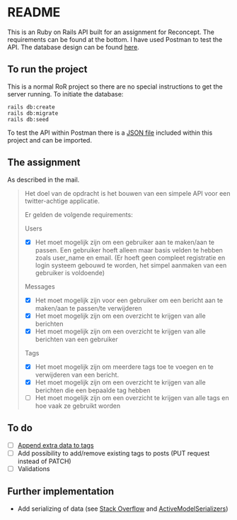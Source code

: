 # README
This is an Ruby on Rails API built for an assignment for Reconcept. The requirements can be found at the bottom. I have used Postman to test the API. The database design can be found [here](https://dbdiagram.io/d/62d920e70d66c746552045f1).

## To run the project
This is a normal RoR project so there are no special instructions to get the server running. To initiate the database:

```
rails db:create
rails db:migrate
rails db:seed
```

To test the API within Postman there is a [JSON file](Reconcept%20code%20assignment.postman_collection.json) included within this project and can be imported.

## The assignment
As described in the mail.

> Het doel van de opdracht is het bouwen van een simpele API voor een twitter-achtige applicatie.
>
> Er gelden de volgende requirements:
>
> Users
> - [x] Het moet mogelijk zijn om een gebruiker aan te maken/aan te passen. Een gebruiker hoeft alleen maar basis velden te hebben zoals user_name en email. (Er hoeft geen compleet registratie en login systeem gebouwd te worden, het simpel aanmaken van een gebruiker is voldoende)
>
> Messages
> - [x] Het moet mogelijk zijn voor een gebruiker om een bericht aan te maken/aan te passen/te verwijderen
> - [x] Het moet mogelijk zijn om een overzicht te krijgen van alle berichten
> - [x] Het moet mogelijk zijn om een overzicht te krijgen van alle berichten van een gebruiker
>
> Tags
>
> - [x] Het moet mogelijk zijn om meerdere tags toe te voegen en te verwijderen van een bericht.
> - [x] Het moet mogelijk zijn om een overzicht te krijgen van alle berichten die een bepaalde tag hebben
> - [ ] Het moet mogelijk zijn om een overzicht te krijgen van alle tags en hoe vaak ze gebruikt worden

## To do
- [ ] [Append extra data to tags](https://stackoverflow.com/questions/3146980/how-to-append-data-to-json-in-ruby-rails)
- [ ] Add possibility to add/remove existing tags to posts (PUT request instead of PATCH)
- [ ] Validations

## Further implementation
- Add serializing of data (see [Stack Overflow](https://stackoverflow.com/questions/52508432/rails-4-render-json-with-multiple-objects-and-includes) and [ActiveModelSerializers](https://github.com/rails-api/active_model_serializers/tree/0-10-stable))
